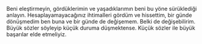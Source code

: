 Beni eleştirmeyin, gördüklerimin ve yaşadıklarımın beni bu yöne sürüklediği anlayın. Hesaplayamayacağınız ihtimalleri gördüm ve hissettim, bir günde dönüşmedim ben buna ve bir günde de değişemem. Belki de değişebilirim. Büyük sözler söyleyip küçük duruma düşmektense. Küçük sözler ile büyük başarılar elde etmeliyiz.

